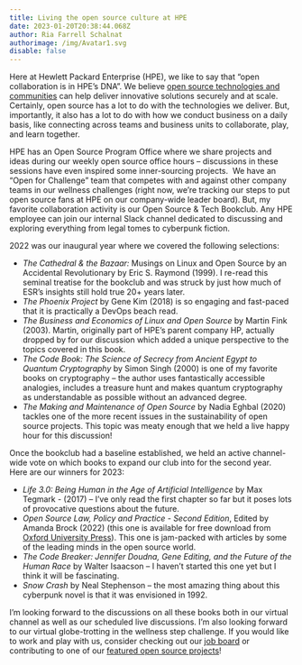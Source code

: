 ```yaml
---
title: Living the open source culture at HPE
date: 2023-01-20T20:38:44.068Z
author: Ria Farrell Schalnat
authorimage: /img/Avatar1.svg
disable: false
---
```

Here at Hewlett Packard Enterprise (HPE), we like to say that “open collaboration is in HPE’s DNA”. We believe [open source technologies and communities](https://www.hpe.com/us/en/open-source.html) can help deliver innovative solutions securely and at scale.  Certainly, open source has a lot to do with the technologies we deliver. But, importantly, it also has a lot to do with how we conduct business on a daily basis, like connecting across teams and business units to collaborate, play, and learn together. 

HPE has an Open Source Program Office where we share projects and ideas during our weekly open source office hours – discussions in these sessions have even inspired some inner-sourcing projects.  We have an “Open for Challenge” team that competes with and against other company teams in our wellness challenges (right now, we’re tracking our steps to put open source fans at HPE on our company-wide leader board). But, my favorite collaboration activity is our Open Source & Tech Bookclub. Any HPE employee can join our internal Slack channel dedicated to discussing and exploring everything from legal tomes to cyberpunk fiction. 

2022 was our inaugural year where we covered the following selections:

* *The Cathedral & the Bazaar:* Musings on Linux and Open Source by an Accidental Revolutionary by Eric S. Raymond (1999).   I re-read this seminal treatise for the bookclub and was struck by just how much of ESR’s insights still hold true 20+ years later.
* *The Phoenix Project* by Gene Kim (2018) is so engaging and fast-paced that it is practically a DevOps beach read.
* *The Business and Economics of Linux and Open Source* by Martin Fink (2003).  Martin, originally part of HPE’s parent company HP, actually dropped by for our discussion which added a unique perspective to the topics covered in this book.
* *The Code Book: The Science of Secrecy from Ancient Egypt to Quantum Cryptography* by Simon Singh (2000) is one of my favorite books on cryptography – the author uses fantastically accessible analogies, includes a treasure hunt and makes quantum cryptography as understandable as possible without an advanced degree.
* *The Making and Maintenance of Open Source* by Nadia Eghbal (2020) tackles one of the more recent issues in the sustainability of open source projects.  This topic was meaty enough that we held a live happy hour for this discussion!

Once the bookclub had a baseline established, we held an active channel-wide vote on which books to expand our club into for the second year.  Here are our winners for 2023:

* *Life 3.0: Being Human in the Age of Artificial Intelligence* by Max Tegmark - (2017) – I’ve only read the first chapter so far but it poses lots of provocative questions about the future.
* *Open Source Law, Policy and Practice - Second Edition*, Edited by Amanda Brock (2022) (this one is available for free download from [Oxford University Press](https://global.oup.com/academic/product/open-source-law-policy-and-practice-9780198862345?cc=us&lang=en&)).  This one is jam-packed with articles by some of the leading minds in the open source world.
* *The Code Breaker: Jennifer Doudna, Gene Editing, and the Future of the Human Race* by Walter Isaacson – I haven’t started this one yet but I think it will be fascinating.
* *Snow Crash* by Neal Stephenson – the most amazing thing about this cyberpunk novel is that it was envisioned in 1992.

I’m looking forward to the discussions on all these books both in our virtual channel as well as our scheduled live discussions.  I’m also looking forward to our virtual globe-trotting in the wellness step challenge.  If you would like to work and play with us, consider checking out our [job board](https://careers.hpe.com/us/en) or contributing to one of our [featured open source projects](https://www.hpe.com/us/en/open-source.html)!
